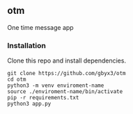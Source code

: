 ## otm
One time message app

### Installation
Clone this repo and install dependencies.  

```
git clone https://github.com/gbyx3/otm
cd otm
python3 -m venv enviroment-name
source ./enviroment-name/bin/activate
pip -r requirements.txt
python3 app.py
```

